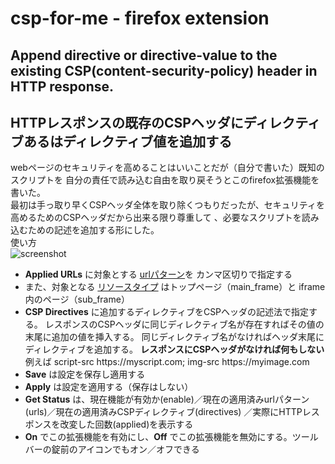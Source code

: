 # csp-for-me - firefox extension
## Append directive or directive-value to the existing CSP(content-security-policy) header in HTTP response.
## HTTPレスポンスの既存のCSPヘッダにディレクティブあるはディレクティブ値を追加する
webページのセキュリティを高めることはいいことだが（自分で書いた）既知のスクリプトを
自分の責任で読み込む自由を取り戻そうとこのfirefox拡張機能を書いた。  
最初は手っ取り早くCSPヘッダ全体を取り除くつもりだったが、セキュリティを高めるためのCSPヘッダだから出来る限り尊重して
、必要なスクリプトを読み込むための記述を追加する形にした。  
使い方  
![screenshot](https://yobukodori.github.io/freedom/image/csp-for-me-screenshot.jpg)
- **Applied URLs** に対象とする
[urlパターン](https://developer.mozilla.org/en-US/docs/Mozilla/Add-ons/WebExtensions/Match_patterns)を
カンマ区切りで指定する  
- また、対象となる
[リソースタイプ](https://developer.mozilla.org/en-US/docs/Mozilla/Add-ons/WebExtensions/API/webRequest/ResourceType)
はトップページ（main_frame）と iframe 内のページ（sub_frame）  
- **CSP Directives** に追加するディレクティブをCSPヘッダの記述法で指定する。
レスポンスのCSPヘッダに同じディレクティブ名が存在すればその値の末尾に追加の値を挿入する。
同じディレクティブ名がなければヘッダ末尾にディレクティブを追加する。
**レスポンスにCSPヘッダがなければ何もしない**  
例えば script-src https<z>://</z>myscript.com; img-src https<z>://</z>myimage.com
- **Save** は設定を保存し適用する
- **Apply** は設定を適用する（保存はしない）
- **Get Status** は、現在機能が有効か(enable)／現在の適用済みurlパターン(urls)／現在の適用済みCSPディレクティブ(directives)
／実際にHTTPレスポンスを改変した回数(applied)を表示する
- **On** でこの拡張機能を有効にし、**Off** でこの拡張機能を無効にする。ツールバーの錠前のアイコンでもオン／オフできる
